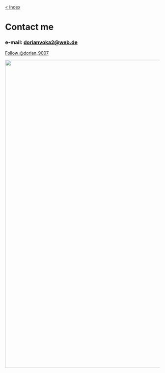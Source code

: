 [< Index](index.md)
<title>cOnTaCt mE</title>

# Contact me
                   
### e-mail: [dorianvoka2@web.de](mailto:dorianvoka2@web.de?subject=Contact)

<a href="https://twitter.com/dorian_9007" class="twitter-follow-button" data-show-count="false">Follow @dorian_9007</a> <script async="" src="https://platform.twitter.com/widgets.js" charset="utf-8"></script>

<!--<ul class="share-buttons" data-source="simplesharingbuttons.com">
  <li><a href="mailto:?subject=&body=:%20" target="_blank" title="Send email" onclick="window.open('mailto:dorianvoka2@web.de?subject=Contact' + encodeURIComponent(document.title) + '&body=' +  encodeURIComponent(document.URL)); return false;"><img alt="Send email" src="social_flat_rounded_rects_svg/Email.svg" /></a></li>
</ul> <style>
    ul.share-buttons{
  list-style: none;
  padding: 0;
}-->

<!--ul.share-buttons li{
  display: inline;
}-->

<!--ul.share-buttons .sr-only{
  position: relative;
  clip: rect(1px 1px 1px 1px);
  clip: rect(1px, 1px, 1px, 1px);
  padding: 0;
  border: 0;
  height: 1px;
  width: 1px;
  overflow: hidden;
}-->

<!--ul.share-buttons img{
  width: 32px;
}
</style>-->


<img src="hacker.gif" width=1000>
<!--ס<!--₪₪₪₪§|(Ξ≥≤≥≤≥≤ΞΞΞΞΞΞΞΞΞΞ>-->
<br>

